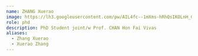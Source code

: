 ```yaml
---
name: ZHANG Xuerao
image: https://lh3.googleusercontent.com/pw/AIL4fc--1mXms-hRhQsIKOLnH_G9m7Ak4PhZY5_I0PMJ32IxBm5hz7xm_hDBRujaShhH505hMIvf2Ex-O2t_YzwGEAF0xaL9ADHnXa0DMYLjG23dUhOwfSnV5cETrI4TEmNHSEMU4QllcmBkYU1ljk-8pqnR=w1412-h1412-s-no
role: phd
description: PhD Student joint/w Prof. CHAN Hon Fai Vivas
aliases:
  - Zhang Xuerao
  - Xuerao Zhang
---
```

